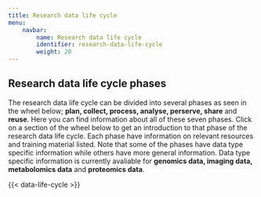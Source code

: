 ```yaml
---
title: Research data life cycle
menu:
    navbar:
        name: Research data life cycle
        identifier: research-data-life-cycle
        weight: 20
---
```


## Research data life cycle phases

The research data life cycle can be divided into several phases as seen in the wheel below; **plan, collect, process, analyse, perserve, share** and **reuse**. Here you can find information about all of these seven phases. Click on a section of the wheel below to get an introduction to that phase of the research data life cycle. Each phase have information on relevant resources and training material listed. Note that some of the phases have data type specific information while others have more general information. Data type specific information is currently avaliable for **genomics data, imaging data, metabolomics data** and **proteomics data**.

{{< data-life-cycle >}}
